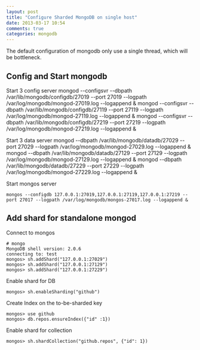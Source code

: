 ```yaml
---
layout: post
title: "Configure Sharded MongoDB on single host"
date: 2013-03-17 10:54
comments: true
categories: mongodb 
---
```


The default configuration of mongodb only use a single thread, which will be
bottleneck.


## Config and Start mongodb

Start 3 config server
    mongod --configsvr --dbpath /var/lib/mongodb/configdb/27019 --port 27019 --logpath /var/log/mongodb/mongod-27019.log --logappend &
    mongod --configsvr --dbpath /var/lib/mongodb/configdb/27119 --port 27119 --logpath /var/log/mongodb/mongod-27119.log --logappend &
    mongod --configsvr --dbpath /var/lib/mongodb/configdb/27219 --port 27219 --logpath /var/log/mongodb/mongod-27219.log --logappend &

Start 3 data server
    mongod --dbpath /var/lib/mongodb/datadb/27029 --port 27029 --logpath /var/log/mongodb/mongod-27029.log --logappend &
    mongod --dbpath /var/lib/mongodb/datadb/27129 --port 27129 --logpath /var/log/mongodb/mongod-27129.log --logappend &
    mongod --dbpath /var/lib/mongodb/datadb/27229 --port 27229 --logpath /var/log/mongodb/mongod-27229.log --logappend &

Start mongos server

    mongos --configdb 127.0.0.1:27019,127.0.0.1:27119,127.0.0.1:27219 --port 27017 --logpath /var/log/mongodb/mongos-27017.log --logappend &

## Add shard for standalone mongod

Connect to mongos
    
    # mongo
    MongoDB shell version: 2.0.6
    connecting to: test
    mongos> sh.addShard("127.0.0.1:27029")
    mongos> sh.addShard("127.0.0.1:27129")
    mongos> sh.addShard("127.0.0.1:27229")

Enable shard for DB

    mongos> sh.enableSharding("github")

Create Index on the to-be-sharded key

    mongos> use github 
    mongos> db.repos.ensureIndex({"id" :1})

Enable shard for collection

    mongos> sh.shardCollection("github.repos", {"id": 1})

